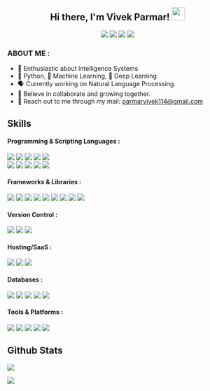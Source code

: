 <h2 align='center'> Hi there, I'm Vivek Parmar! <img src="https://raw.githubusercontent.com/MartinHeinz/MartinHeinz/master/wave.gif" width="30px"></h2>

<p align='center'>
<a href="https://twitter.com/vvekparmar"><img src="https://img.shields.io/badge/vvekparmar-%231DA1F2.svg?style=for-the-badge&logo=Twitter&logoColor=white"></a>    <!-- Twitter -->
<a href="https://www.linkedin.com/in/vivekparmar18/"><img src="https://img.shields.io/badge/LinkedIn-0077B5?style=for-the-badge&logo=linkedin&logoColor=white"></a> <!-- LinkedIN -->
<a href="https://www.kaggle.com/vvekparmar"><img src="https://img.shields.io/badge/Kaggle-035a7d?style=for-the-badge&logo=kaggle&logoColor=white"></a> <!-- Kaggle -->
<a href="mailto:parmarvivek114@gmail.com"><img src="https://img.shields.io/badge/Gmail-D14836?style=for-the-badge&logo=gmail&logoColor=white"></a> <!-- Gmail -->
</p>

### ABOUT ME :
- 🤩 Enthusiastic about Intelligence Systems
- 🐍 Python, 🤖 Machine Learning, 🧠 Deep Learning
- 🗣️ Currently working on Natural Language Processing.
- 🤗 Believe in collaborate and growing together.
- 🤝 Reach out to me through my mail: parmarvivek114@gmail.com

## Skills 
#### Programming & Scripting Languages :
   <a href="https://github.com/vvekparmar"><img src="https://img.shields.io/badge/Python-FFD43B?style=for-the-badge&logo=python&logoColor=darkgreen"></a>                <!-- Python -->
   <a href="https://github.com/vvekparmar"><img src="https://img.shields.io/badge/Java-ED8B00?style=for-the-badge&logo=java&logoColor=white"></a> <!-- Java -->
   <a href="https://github.com/vvekparmar"><img src="https://img.shields.io/badge/Dart-0175C2?style=for-the-badge&logo=dart&logoColor=white"></a> <!-- Dart -->
   <a href="https://github.com/vvekparmar"><img src="https://img.shields.io/badge/C%2B%2B-00599C?style=for-the-badge&logo=c%2B%2B&logoColor=white"></a> <!-- C++ -->
   <a href="https://github.com/vvekparmar"><img src="https://img.shields.io/badge/C-00599C?style=for-the-badge&logo=c&logoColor=white"></a> <!-- C --> <br>
   <a href="https://github.com/vvekparmar"><img src="https://img.shields.io/badge/node.js-6DA55F?style=for-the-badge&logo=node.js&logoColor=white"></a>                <!-- Nodejs -->
   <a href="https://github.com/vvekparmar"><img src="https://img.shields.io/badge/JavaScript-323330?style=for-the-badge&logo=javascript&logoColor=F7DF1E"></a>          <!-- JavaScript -->
   <a href="https://github.com/vvekparmar"><img src="https://img.shields.io/badge/CSS3-1572B6?style=for-the-badge&logo=css3&logoColor=white"></a> <!-- CSS -->
   <a href="https://github.com/vvekparmar"><img src="https://img.shields.io/badge/HTML5-E34F26?style=for-the-badge&logo=html5&logoColor=white"></a> <!-- HTML -->
   <a href="https://github.com/vvekparmar"><img src="https://img.shields.io/badge/shell_script-%23121011.svg?style=for-the-badge&logo=gnu-bash&logoColor=white"></a>    <!-- Shell Scripting -->
   
#### Frameworks & Libraries :
<a href="https://github.com/vvekparmar"><img src="https://img.shields.io/badge/TensorFlow-%23FF6F00.svg?style=for-the-badge&logo=TensorFlow&logoColor=white"></a>    <!-- Tensorflow --> 
<a href="https://github.com/vvekparmar"><img src="https://img.shields.io/badge/Keras-%23D00000.svg?style=for-the-badge&logo=Keras&logoColor=white"></a><!-- Keras -->
<a href="https://github.com/vvekparmar"><img src="https://img.shields.io/badge/opencv-%23white.svg?style=for-the-badge&logo=opencv&logoColor=white"></a> <!-- Open CV --> 
<a href="https://github.com/vvekparmar"><img src="https://img.shields.io/badge/Streamlit-FF4B4B?style=for-the-badge&logo=Streamlit&logoColor=white"></a> <!-- Streamlit -->
<a href="https://github.com/vvekparmar"><img src="https://img.shields.io/badge/Plotly-%233F4F75.svg?style=for-the-badge&logo=plotly&logoColor=white"></a> <!-- Plotly --> 
<a href="https://github.com/vvekparmar"><img src="https://img.shields.io/badge/scikit--learn-%23F7931E.svg?style=for-the-badge&logo=scikit-learn&logoColor=white"></a>    <!-- Scikit-Learn --> 
<a href="https://github.com/vvekparmar"><img src="https://img.shields.io/badge/pandas-%23150458.svg?style=for-the-badge&logo=pandas&logoColor=white"></a> <!-- Pandas -->
<a href="https://github.com/vvekparmar"><img src="https://img.shields.io/badge/numpy-%23013243.svg?style=for-the-badge&logo=numpy&logoColor=white"></a>   <!-- Numpy -->
<a href="https://github.com/vvekparmar"><img src="https://img.shields.io/badge/flask-%23000.svg?style=for-the-badge&logo=flask&logoColor=white"></a>
<!-- Flask --> 
   
#### Version Control :
<a href="https://github.com/vvekparmar"><img src="https://img.shields.io/badge/git-%23F05033.svg?style=for-the-badge&logo=git&logoColor=white"></a>       <!-- Git -->
<a href="https://github.com/vvekparmar"><img src="https://img.shields.io/badge/github-%23121011.svg?style=for-the-badge&logo=github&logoColor=white"></a> <!-- Github --> 
<a href="https://github.com/vvekparmar"><img src="https://img.shields.io/badge/gitlab-%23181717.svg?style=for-the-badge&logo=gitlab&logoColor=white"></a> <!-- Gitlab --> 

#### Hosting/SaaS : 
<a href="https://github.com/vvekparmar"><img src="https://img.shields.io/badge/GoogleCloud-%234285F4.svg?style=for-the-badge&logo=google-cloud&logoColor=white"></a> <!-- Google Cloud -->
<a href="https://github.com/vvekparmar"><img src="https://img.shields.io/badge/heroku-%23430098.svg?style=for-the-badge&logo=heroku&logoColor=white"></a> <!-- Heroku --> 
<a href="https://github.com/vvekparmar"><img src="https://img.shields.io/badge/firebase-%23039BE5.svg?style=for-the-badge&logo=firebase"></a>
<!-- Firebase --> 

 #### Databases :
<a href="https://github.com/vvekparmar"><img src="https://img.shields.io/badge/-ElasticSearch-005571?style=for-the-badge&logo=elasticsearch"></a>      <!-- ElasticSearch --> 
<a href="https://github.com/vvekparmar"><img src="https://img.shields.io/badge/MongoDB-%234ea94b.svg?style=for-the-badge&logo=mongodb&logoColor=white"></a>      <!-- MongoDB --> 
<a href="https://github.com/vvekparmar"><img src="https://img.shields.io/badge/postgres-%23316192.svg?style=for-the-badge&logo=postgresql&logoColor=white"></a>  <!-- PosgreSQL --> 
<a href="https://github.com/vvekparmar"><img src="https://img.shields.io/badge/sqlite-%2307405e.svg?style=for-the-badge&logo=sqlite&logoColor=white"></a> <!-- Sqlite --> 
<a href="https://github.com/vvekparmar"><img src="https://img.shields.io/badge/MySQL-005C84?style=for-the-badge&logo=mysql&logoColor=white"></a> 
<!-- MySQL --> 
   
#### Tools & Platforms :
<a href="https://github.com/vvekparmar"><img src="https://img.shields.io/badge/Anaconda-%2344A833.svg?style=for-the-badge&logo=anaconda&logoColor=white"></a>   <!-- Anaconda --> 
<a href="https://github.com/vvekparmar"><img src="https://img.shields.io/badge/Postman-FF6C37?style=for-the-badge&logo=postman&logoColor=white"></a>     <!-- Postman -->
<a href="https://github.com/vvekparmar"><img src="https://img.shields.io/badge/pycharm-143?style=for-the-badge&logo=pycharm&logoColor=black&color=black&labelColor=green"></a> <!-- PyCharm --> 
<a href="https://github.com/vvekparmar"><img src="https://img.shields.io/badge/Android%20Studio-3DDC84.svg?style=for-the-badge&logo=android-studio&logoColor=white"></a> <!-- Android Studio --> 
<a href="https://github.com/vvekparmar"><img src="https://img.shields.io/badge/Visual%20Studio%20Code-0078d7.svg?style=for-the-badge&logo=visual-studio-code&logoColor=white"></a> <!-- Visual Studio Code --> 


## Github Stats 

<a href="https://github.com/vvekparmar">
<img src="https://github-readme-stats.vercel.app/api?username=vvekparmar&show_icons=true&title_color=336EFF&icon_color=336EFF&text_color=000000&bg_color=FFFFFF">
</a>

<a href="https://github.com/vvekparmar"><img src="https://github-readme-streak-stats.herokuapp.com/?user=vvekparmar"></a>
